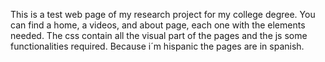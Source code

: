 This is a test web page of my research project for my college degree.
You can find a home, a videos, and about page, each one with the elements needed.
The css contain all the visual part of the pages and the js some functionalities required.
Because i´m hispanic the pages are in spanish.
